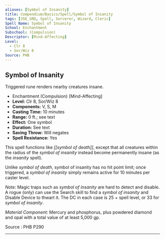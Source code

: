 ```yaml
---
aliases: [Symbol of Insanity]
title: Compendium/Basics/Spell/Symbol of Insanity
tags: [35E_SRD, Spell, Sorcerer, Wizard, Cleric]
Spell Name: Symbol of Insanity
School: Enchantment
Subschool: (Compulsion)
Descriptor: [Mind-Affecting]
Level:
  - Clr 8
  - Sor/Wiz 8
Source: PHB
---
```



## Symbol of Insanity

Triggered rune renders nearby creatures insane.

*   Enchantment (Compulsion) [Mind-Affecting]
*   **Level:** Clr 8, Sor/Wiz 8
*   **Components:** V, S, M
*   **Casting Time:** 10 minutes
*   **Range:** 0 ft.; see text
*   **Effect:** One symbol
*   **Duration:** See text
*   **Saving Throw:** Will negates
*   **Spell Resistance:** Yes

This spell functions like <i>[[symbol of death]]</i>, except that all creatures within the radius of the <i>symbol of insanity</i> instead become permanently insane (as the <i>insanity</i> spell).

Unlike <i>symbol of death</i>, symbol of insanity has no hit point limit; once triggered, a <i>symbol of insanity</i> simply remains active for 10 minutes per caster level.

<i>Note:</i> Magic traps such as <i>symbol of insanity</i> are hard to detect and disable. A rogue (only) can use the Search skill to find a <i>symbol of insanity</i> and Disable Device to thwart it. The DC in each case is 25 + spell level, or 33 for <i>symbol of insanity</i>.

<i>Material Component:</i> Mercury and phosphorus, plus powdered diamond and opal with a total value of at least 5,000 gp.</p>

Source : PHB P290

---
